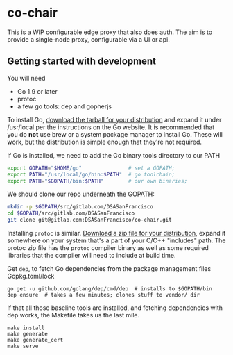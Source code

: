 # co-chair

This is a WIP configurable edge proxy that also does auth. The aim is to provide a 
single-node proxy, configurable via a UI or api. 

## Getting started with development

You will need

* Go 1.9 or later
* protoc
* a few go tools: dep and gopherjs

To install Go, [download the tarball for your distribution](https://golang.org/dl/) and expand it 
under /usr/local per the instructions on the Go website. It is recommended
that you do **not** use brew or a system package manager to install Go. These 
will work, but the distribution is simple enough that they're not required.

If Go is installed, we need to add the Go binary tools directory to our PATH

```sh
export GOPATH="$HOME/go"               # set a GOPATH;
export PATH="/usr/local/go/bin:$PATH"  # go toolchain;
export PATH="$GOPATH/bin:$PATH"        # our own binaries; 
```

We should clone our repo underneath the GOPATH:

```sh
mkdir -p $GOPATH/src/gitlab.com/DSASanFrancisco
cd $GOPATH/src/gitlab.com/DSASanFrancisco
git clone git@gitlab.com:DSASanFrancisco/co-chair.git
```

Installing `protoc` is similar. [Download a zip file for your distribution](https://github.com/google/protobuf/releases), 
expand it somewhere on your system that's a part of your C/C++ "includes" path.
The protoc zip file has the `protoc` compiler binary as well as some required 
libraries that the compiler will need to include at build time. 

Get `dep`, to fetch Go dependencies from the package management files Gopkg.toml/lock

```
go get -u github.com/golang/dep/cmd/dep  # installs to $GOPATH/bin
dep ensure  # takes a few minutes; clones stuff to vendor/ dir 
```

If that all those baseline tools are installed, and fetching dependencies with 
dep works, the Makefile takes us the last mile.

```
make install
make generate
make generate_cert
make serve
```

